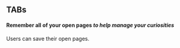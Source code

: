 ## TABs

#### Remember all of your open pages _to help manage your curiosities_

Users can save their open pages.
